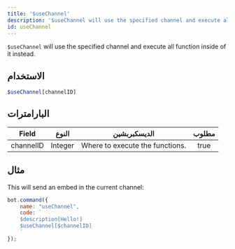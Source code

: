 ```yaml
---
title: '$useChannel'
description: '$useChannel will use the specified channel and execute all function inside of it instead.'
id: useChannel
---
```


`$useChannel` will use the specified channel and execute all function inside of it instead.

## الاستخدام

```php
$useChannel[channelID]
```

## البارامترات

| Field     | النوع   | الديسكبربشين                    | مطلوب |
| --------- | ------- | ------------------------------- |:-----:|
| channelID | Integer | Where to execute the functions. | true  |

## مثال

This will send an embed in the current channel:

```javascript
bot.command({
    name: "useChannel",
    code: `
    $description[Hello!]
    $useChannel[$channelID]
    `
});
```